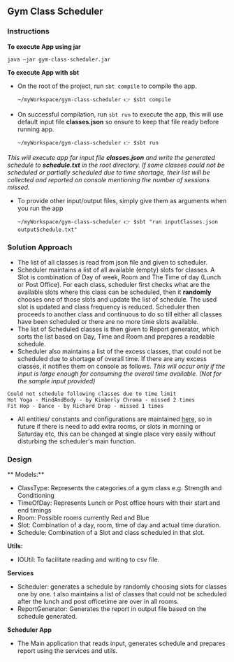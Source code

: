 ## Gym Class Scheduler

### Instructions
**To execute App using jar**

`java –jar gym-class-scheduler.jar`

**To execute App with sbt**

- On the root of the project, run `sbt compile` to compile the app.

    `~/myWorkspace/gym-class-scheduler 👉 $sbt compile`

- On successful compilation, run `sbt run` to execute the app, this will use default input file **classes.json**  so ensure to keep that file ready before running app.

    `~/myWorkspace/gym-class-scheduler 👉 $sbt run`

*This will execute app for input file **classes.json** and write the generated schedule to **schedule.txt** in the root directory. If some classes could not be scheduled or partially scheduled due to time shortage, their list will be collected and reported on console mentioning the number of sessions missed.*

- To provide other input/output files, simply give them as arguments when you run the app

    `~/myWorkspace/gym-class-scheduler 👉 $sbt "run inputClasses.json outputSchedule.txt"`

        
### Solution Approach

- The list of all classes is read from json file and given to scheduler.
- Scheduler maintains a list of all available (empty) slots for classes. A Slot is combination of Day of week, Room and The Time of day (Lunch or Post Office). For each class, scheduler first checks what are the available slots where this class can be scheduled, then it **randomly** chooses one of those slots and update the list of schedule. The used slot is updated and class frequency is reduced. Scheduler then proceeds to another class and continuous to do so till either all classes have been scheduled or there are no more time slots available.
- The list of Scheduled classes is then given to Report generator, which sorts the list based on Day, Time and Room and prepares a readable schedule.
- Scheduler also maintains a list of the excess classes, that could not be scheduled due to shortage of overall time. If there are any excess classes, it notifies them on console as follows. *This will occur only if the input is large enough for consuming the overall time available. (Not for the sample input provided)*
```
Could not schedule following classes due to time limit
Hot Yoga - MindAndBody - by Kimberly Chroma - missed 2 times
Fit Hop - Dance - by Richard Drop - missed 1 times
```
- All entities/ constants and configurations are maintained [here](src/main/scala/com/gym/scheduler/models/package.scala), so in future if there is need to add extra rooms, or slots in morning or Saturday etc, this can be changed at single place very easily without disturbing the scheduler's main function.

### Design
** Models:**
- ClassType: Represents the categories of a gym class e.g. Strength and Conditioning
- TimeOfDay: Represents Lunch or Post office hours with their start and end timings
- Room: Possible rooms currently Red and Blue
- Slot: Combination of a day, room, time of day and actual time duration.
- Schedule: Combination of a Slot and class scheduled in that slot.

**Utils:**
- IOUtil: To facilitate reading and writing to csv file.

**Services**
- Scheduler: generates a schedule by randomly choosing slots for classes one by one. t also maintains a list of classes that could not be scheduled after the lunch and post officetime are over in all rooms.
- ReportGenerator: Generates the report in output file based on the schedule generated.

**Scheduler App**
- The Main application that reads input, generates schedule and prepares report using the services and utils.
